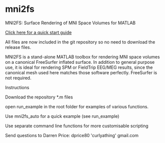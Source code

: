 # mni2fs
MNI2FS: Surface Rendering of MNI Space Volumes for MATLAB 

[Click here for a quick start guide](https://www.darrenprice.org/software)

All files are now included in the git repository so no need to download the release files.

MNI2FS is a stand-alone MATLAB toolbox for rendering MNI space volumes on a canonical FreeSurfer inflated surface. In addition to general purpose use, it is ideal for rendering SPM or FieldTrip EEG/MEG results, since the canonical mesh used here matches those software perfectly. FreeSurfer is not required. 

Instructions

Download the repository *.m files

open run_example in the root folder for examples of various functions. 

Use mni2fs_auto for a quick example (see run_example)

Use separate command line functions for more customisable scripting

Send questions to Darren Price: dprice80 'curlyathing' gmail.com


